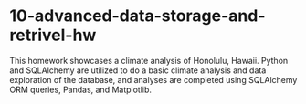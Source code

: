 # 10-advanced-data-storage-and-retrivel-hw

This homework showcases a climate analysis of Honolulu, Hawaii. Python and SQLAlchemy are utilized to do a basic climate analysis and data exploration of the database, and analyses are completed using SQLAlchemy ORM queries, Pandas, and Matplotlib.
